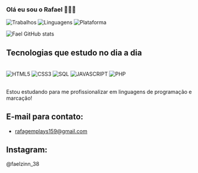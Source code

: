 
### Olá eu sou o Rafael 👋👨‍💻

![Trabalhos](https://img.shields.io/badge/Trello-0052CC?style=for-the-badge&logo=trello&logoColor=white)
![Linguagens](https://img.shields.io/badge/Twitch-9146FF?style=for-the-badge&logo=twitch&logoColor=white)
![Plataforma](https://img.shields.io/badge/Discord-7289DA?style=for-the-badge&logo=discord&logoColor=white)



![Fael GitHub stats](https://github-readme-stats.vercel.app/api?username=Faelzin38&show_icons=true&theme=dark)

## Tecnologias que estudo no dia a dia


<div style="display: inline_block"><br/>
<img align="center" alt="HTML5" src="https://img.shields.io/badge/HTML5-E34F26?style=for-the-badge&logo=html5&logoColor=white" />
<img align="center" alt="CSS3" src="https://img.shields.io/badge/CSS3-1572B6?style=for-the-badge&logo=css3&logoColor=white" />
<img align="center" alt="SQL" src="https://img.shields.io/badge/PostgreSQL-316192?style=for-the-badge&logo=postgresql&logoColor=white" />
<img align="center" alt="JAVASCRIPT" src="https://img.shields.io/badge/JavaScript-323330?style=for-the-badge&logo=javascript&logoColor=F7DF1E" />
<img align="center" alt="PHP" src="https://img.shields.io/badge/PHP-777BB4?style=for-the-badge&logo=php&logoColor=white" />
</div><br/>

Estou estudando para me profissionalizar em linguagens de programação e marcação!<br/>

## E-mail para contato:
- rafagemplays159@gmail.com

## Instagram:
@faelzinn_38
